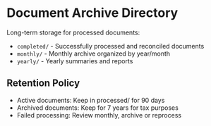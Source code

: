 # Document Archive Directory

Long-term storage for processed documents:

- `completed/` - Successfully processed and reconciled documents
- `monthly/` - Monthly archive organized by year/month
- `yearly/` - Yearly summaries and reports

## Retention Policy
- Active documents: Keep in processed/ for 90 days
- Archived documents: Keep for 7 years for tax purposes
- Failed processing: Review monthly, archive or reprocess

